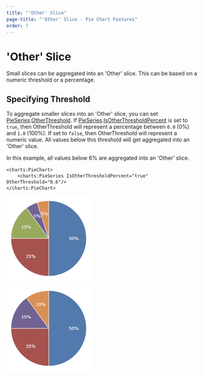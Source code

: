```yaml
---
title: "'Other' Slice"
page-title: "'Other' Slice - Pie Chart Features"
order: 7
---
```

# 'Other' Slice

Small slices can be aggregated into an 'Other' slice. This can be based on a numeric threshold or a percentage.

## Specifying Threshold

To aggregate smaller slices into an 'Other' slice, you can set [PieSeries](xref:ActiproSoftware.Windows.Controls.Charts.PieSeries).[OtherThreshold](xref:ActiproSoftware.Windows.Controls.Charts.PieSeries.OtherThreshold).  If [PieSeries](xref:ActiproSoftware.Windows.Controls.Charts.PieSeries).[IsOtherThresholdPercent](xref:ActiproSoftware.Windows.Controls.Charts.PieSeries.IsOtherThresholdPercent) is set to `true`, then OtherThreshold will represent a percentage between `0.0` (0%) and `1.0` (100%).  If set to `false`, then OtherThreshold will represent a numeric value. All values below this threshold will get aggregated into an 'Other' slice.

In this example, all values below 6% are aggregated into an 'Other' slice.

```xaml
<charts:PieChart>
	<charts:PieSeries IsOtherThresholdPercent="true" OtherThreshold="0.6"/>
</charts:PieChart>
```

![Screenshot](../images/pie-other1.png)

![Screenshot](../images/pie-other2.png)
